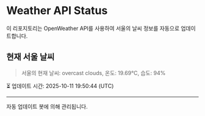 
# Weather API Status

이 리포지토리는 OpenWeather API를 사용하여 서울의 날씨 정보를 자동으로 업데이트합니다.

## 현재 서울 날씨
> 서울의 현재 날씨: overcast clouds, 온도: 19.69°C, 습도: 94%

⏳ 업데이트 시간: 2025-10-11 19:50:44 (UTC)

---
자동 업데이트 봇에 의해 관리됩니다.
